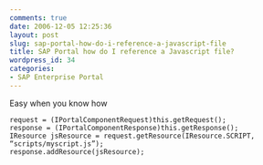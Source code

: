 ```yaml
---
comments: true
date: 2006-12-05 12:25:36
layout: post
slug: sap-portal-how-do-i-reference-a-javascript-file
title: SAP Portal how do I reference a Javascript file?
wordpress_id: 34
categories:
- SAP Enterprise Portal
---
```


Easy when you know how


    
    request = (IPortalComponentRequest)this.getRequest();
    response = (IPortalComponentResponse)this.getResponse();
    IResource jsResource = request.getResource(IResource.SCRIPT, “scripts/myscript.js”);
    response.addResource(jsResource);
